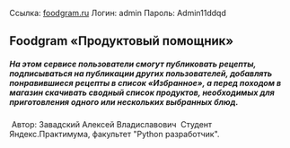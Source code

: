 Ссылка: [foodgram.ru](http://158.160.52.108/recipes)
Логин: admin
Пароль: Admin11ddqd

## Foodgram «Продуктовый помощник»
##### На этом сервисе пользователи смогут публиковать рецепты, подписываться на публикации других пользователей, добавлять понравившиеся рецепты в список «Избранное», а перед походом в магазин скачивать сводный список продуктов, необходимых для приготовления одного или нескольких выбранных блюд.
​
Автор: Завадский Алексей Владиславович
​
Студент Яндекс.Практимума, факультет "Python разработчик".
